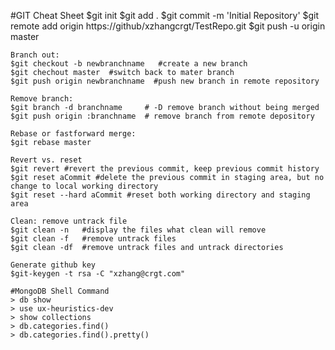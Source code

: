 
#GIT Cheat Sheet
	$git init
	$git add .
	$git commit -m 'Initial Repository'
	$git remote add origin https://github/xzhangcrgt/TestRepo.git
	$git push -u origin master
	
	Branch out:
	$git checkout -b newbranchname   #create a new branch
	$git chechout master  #switch back to mater branch
	$git push origin newbranchname  #push new branch in remote repository
	
	Remove branch:
	$git branch -d branchname     # -D remove branch without being merged
	$git push origin :branchname  # remove branch from remote depository
	
	Rebase or fastforward merge:
	$git rebase master
	
	Revert vs. reset
	$git revert #revert the previous commit, keep previous commit history
	$git reset aCommit #delete the previous commit in staging area, but no change to local working directory
	$git reset --hard aCommit #reset both working directory and staging area
	
	Clean: remove untrack file
	$git clean -n   #display the files what clean will remove
	$git clean -f   #remove untrack files
	$git clean -df  #remove untrack files and untrack directories
	
	Generate github key
	$git-keygen -t rsa -C "xzhang@crgt.com"
	
	#MongoDB Shell Command
	> db show
	> use ux-heuristics-dev
	> show collections
	> db.categories.find()
	> db.categories.find().pretty()
	
